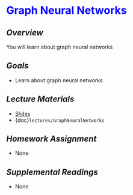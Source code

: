 # <span style="color: blue;"><b>Graph Neural Networks</b></span>

## *Overview*
You will learn about graph neural networks

## *Goals*
* Learn about graph neural networks

## *Lecture Materials*
* [Slides](https://docs.google.com/presentation/d/1fxZdnCU_8pWocQbjMQ5HUOSUL3MgbCyg3xFWxfeNaeY/edit?usp=sharing)
* {doc}`lectures/GraphNeuralNetworks`

## *Homework Assignment*
* None

## *Supplemental Readings*
* None
